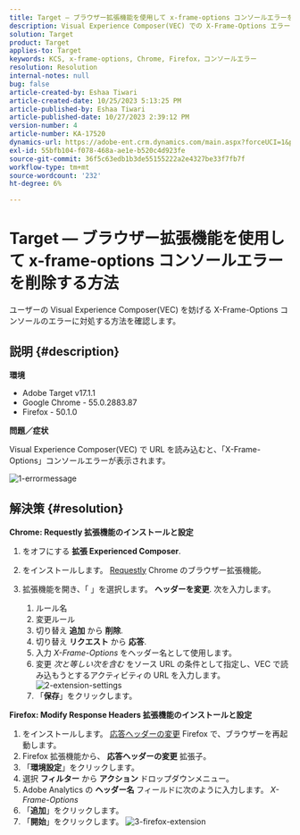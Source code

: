 ```yaml
---
title: Target — ブラウザー拡張機能を使用して x-frame-options コンソールエラーを削除する方法
description: Visual Experience Composer(VEC) での X-Frame-Options エラーの解決方法を説明します。URL をスムーズに読み込んで、シームレスなコンテンツ統合を実現します。
solution: Target
product: Target
applies-to: Target
keywords: KCS, x-frame-options, Chrome, Firefox，コンソールエラー
resolution: Resolution
internal-notes: null
bug: false
article-created-by: Eshaa Tiwari
article-created-date: 10/25/2023 5:13:25 PM
article-published-by: Eshaa Tiwari
article-published-date: 10/27/2023 2:39:12 PM
version-number: 4
article-number: KA-17520
dynamics-url: https://adobe-ent.crm.dynamics.com/main.aspx?forceUCI=1&pagetype=entityrecord&etn=knowledgearticle&id=d11f76cc-5973-ee11-9ae7-6045bd0063aa
exl-id: 55bfb104-f078-468a-ae1e-b520c4d923fe
source-git-commit: 36f5c63edb1b3de55155222a2e4327be33f7fb7f
workflow-type: tm+mt
source-wordcount: '232'
ht-degree: 6%

---
```


# Target — ブラウザー拡張機能を使用して x-frame-options コンソールエラーを削除する方法


ユーザーの Visual Experience Composer(VEC) を妨げる X-Frame-Options コンソールのエラーに対処する方法を確認します。

## 説明 {#description}


<b>環境</b>

- Adobe Target v17.1.1
- Google Chrome - 55.0.2883.87
- Firefox - 50.1.0


<b>問題／症状</b>

Visual Experience Composer(VEC) で URL を読み込むと、「X-Frame-Options」コンソールエラーが表示されます。

![1-errormessage](https://helpx.adobe.com/content/dam/help/en/target/kb/how-to-use-a-browser-extension-to-remove-x-frame-options-console/jcr%3acontent/main-pars/image/1-errormessage.jpg "1-errormessage")


## 解決策 {#resolution}


<b>Chrome: Requestly 拡張機能のインストールと設定</b>

1. をオフにする <b>拡張 Experienced Composer</b>.
2. をインストールします。 [Requestly](https://chrome.google.com/webstore/detail/requestly/mdnleldcmiljblolnjhpnblkcekpdkpa?hl=en) Chrome のブラウザー拡張機能。
3. 拡張機能を開き、「 」を選択します。 <b>ヘッダーを変更</b>. 次を入力します。

   1. ルール名
   2. 変更ルール
   3. 切り替え <b>追加</b> から <b>削除</b>.
   4. 切り替え <b>リクエスト</b> から <b>応答</b>.
   5. 入力 *X-Frame-Options* をヘッダー名として使用します。
   6. 変更 *次と等しい次を含む* をソース URL の条件として指定し、VEC で読み込もうとするアクティビティの URL を入力します。
      ![2-extension-settings](https://helpx.adobe.com/content/dam/help/en/target/kb/how-to-use-a-browser-extension-to-remove-x-frame-options-console/jcr%3acontent/main-pars/procedure/proc_par/step_2/step_par/image/2-extension-settings.png "2-extension-settings")
   7. 「<b>保存</b>」をクリックします。


<b>Firefox: Modify Response Headers 拡張機能のインストールと設定</b>

1. をインストールします。 [応答ヘッダーの変更](https://addons.mozilla.org/en-US/firefox/addon/modheader-firefox/) Firefox で、ブラウザーを再起動します。
2. Firefox 拡張機能から、 <b>応答ヘッダーの変更</b> 拡張子。
3. 「<b>環境設定</b>」をクリックします。
4. 選択 <b>フィルター</b> から <b>アクション</b> ドロップダウンメニュー。
5. Adobe Analytics の <b>ヘッダー名</b> フィールドに次のように入力します。 *X-Frame-Options*
6. 「<b>追加</b>」をクリックします。
7. 「<b>開始</b>」をクリックします。
   ![3-firefox-extension](https://helpx.adobe.com/content/dam/help/en/target/kb/how-to-use-a-browser-extension-to-remove-x-frame-options-console/jcr%3acontent/main-pars/procedure_1532616470/proc_par/step_1817832849/step_par/image/3-firefox-extension.png "3-firefox-extension")
